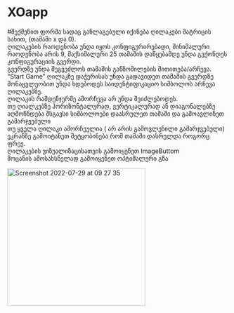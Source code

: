 # XOapp
#შექმენით ფორმა სადაც განლაგებული იქინება ღილაკები მატრიცის სახით, (თამაში x და 0).
<br>ღილაკების რაოდენობა უნდა იყოს კონფიგურირებადი, მინიმალური რაოდენობა არის 9, მაქსიმალური 25
თამაშის დაწყებამდე უნდა გვქონდეს კონფიგურაციის გვერდი. 
<br>გვერდზე უნდა შეგვეძლოს თამაშის განზომილების მითითება/არჩევა.
 “Start Game” ღილაკზე დაჭერისას უნდა გადავიდეთ თამაშის გვერდზე
მონაცვლეობით უნდა ხდებოდეს საიდენტიფიკაციო სიმბოლოს არჩევა ღილაკებზე.
<br>ღილაკის რამდენჯერმე ამორჩევა არ უნდა შეიძლებოდეს.
<br>თუ ღიალკებზე ჰორიზონტალურად, ვერტიკალურად ან დიაგონალებზე აღმოჩნდება მსგავსი სიმბოლოები დაასრულეთ თამაში და გამოავლინეთ გამარჯვებული
<br>თუ ყველა ღილაკი ამორჩეულია ( არ არის გამოვლენილი გამარჯვებული) ეკრანზე გამოიტანეთ შეტყობინება რომ თამაში დასრულდა როგორც ფრეე.
<br>ღილაკების ვიზუალიზაცისათვის გამოიყენეთ ImageButtom
<br>მოცანის ამოსახსნელად გამოიყენეთ ოპტიმალური გზა


<img width="314" alt="Screenshot 2022-07-29 at 09 27 35" src="https://user-images.githubusercontent.com/48592227/181688858-77d5cd49-668d-4b0d-beea-46ccedb2b113.png">

